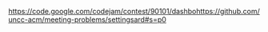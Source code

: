 https://code.google.com/codejam/contest/90101/dashbohttps://github.com/uncc-acm/meeting-problems/settingsard#s=p0
